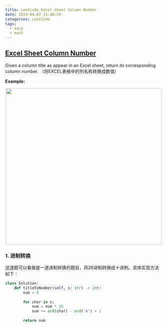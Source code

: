 ```yaml
---
title: Leetcode_Excel Sheet Column Number
date: 2019-04-07 15:40:59
categories: LeetCode
tags: 
  - easy
  - math
---
```


## [Excel Sheet Column Number](https://leetcode.com/problems/excel-sheet-column-number/)

Given a column title as appear in an Excel sheet, return its corresponding column number.
（将EXCEL表格中的列名称转换成数值）


<!--more-->

**Example:** 

<div align=center>
	<img src="/images/leetcode_171.png" width = "500" align=center/>
</div>


### 1. 进制转换
这道题可以看做是一道进制转换的题目，将26进制转换成十进制。具体实现方法如下：

```python
class Solution:
    def titleToNumber(self, s: str) -> int:
        num = 0
        
        for char in s:
            num = num * 26
            num += ord(char) - ord('A') + 1
            
        return num
```